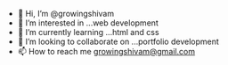 - 👋 Hi, I’m @growingshivam
- 👀 I’m interested in ...web development
- 🌱 I’m currently learning ...html and css
- 💞️ I’m looking to collaborate on ...portfolio development
- 📫 How to reach me growingshivam@gmail.com

<!---
growingshivam/growingshivam is a ✨ special ✨ repository because its `README.md` (this file) appears on your GitHub profile.
You can click the Preview link to take a look at your changes.
--->
